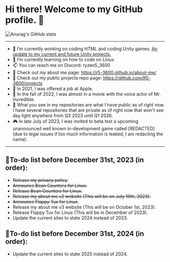 # Hi there! Welcome to my GitHub profile. 👋

![Anurag's GitHub stats](https://github-stat-counter-r5-3600.vercel.app/api?username=R5-3600&include_all_commits=true&count_private=true&show_icons=true&theme=transparent)

__________________________________________________________________________________________________________________________________________________________

- 🔭 I’m currently working on coding HTML and coding Unity games. [An update to my current and future Unity projects.](https://github.com/R5-3600/Announcements/blob/main/announcement_9-16-2023.txt)
- 🌱 I’m currently learning on how to code on Linux.
- 📫 You can reach me on Discord: ryzen5_3600
- 🔗 Check out my about me page: https://r5-3600.github.io/about-me/
- 🔗 Check out my public projects repo page: https://github.com/R5-3600/projects
- 🍎 In 2021, I was offered a job at Apple.
- 🎥 In the fall of 2022, I was almost in a movie with the voice actor of Mr. Incredible.
- 🌳 What you see in my repositories are what I have public as of right now. I have several repositories that are private as of right now that won't see day light anywhere from Q3 2023 until Q1 2026.
- 🎮 In late July of 2023, I was invited to beta test a upcoming unannounced well known
in-development game called [REDACTED]
(due to legal issues if too much information is leaked, I am redacting the name).

__________________________________________________________________________________________________________________________________________________________

## 📝To-do list before December 31st, 2023 (in order):
- ~~Release my privacy policy.~~
- ~~Announce Bean Counters for Linux.~~
- ~~Release Bean Counters for Linux.~~
- ~~Release my about me v2 website (This will be on July 19th, 2023).~~
- ~~Announce Flappy Tux for Linux~~.
- Release my about me v3 website (This will be on October 1st, 2023).
- Release Flappy Tux for Linux (This will be in December of 2023).
- Update the current sites to state 2024 instead of 2023.

## 📝To-do list before December 31st, 2024 (in order):
- Update the current sites to state 2025 instead of 2024.
